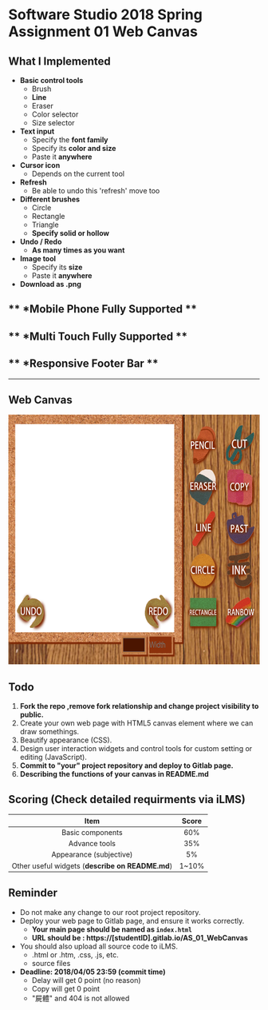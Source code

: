 # Software Studio 2018 Spring Assignment 01 Web Canvas

## What I Implemented
* **Basic control tools**
    * Brush
    * **Line**
    * Eraser
    * Color selector
    * Size selector
* **Text input**
    * Specify the **font family**
    * Specify its **color and size**
    * Paste it **anywhere**
* **Cursor icon**
    * Depends on the current tool
* **Refresh**
    * Be able to undo this 'refresh' move too
* **Different brushes**
    * Circle
    * Rectangle
    * Triangle
    * **Specify solid or hollow**
* **Undo / Redo**
    * **As many times as you want**
* **Image tool**
    * Specify its **size**
    * Paste it **anywhere**
* **Download as .png**

## ** *Mobile Phone Fully Supported **
## ** *Multi Touch Fully Supported **
## ** *Responsive Footer Bar **

---

## Web Canvas
<img src="images/example01.gif" width="700px" height="500px"></img>

## Todo
1. **Fork the repo ,remove fork relationship and change project visibility to public.**
2. Create your own web page with HTML5 canvas element where we can draw somethings.
3. Beautify appearance (CSS).
4. Design user interaction widgets and control tools for custom setting or editing (JavaScript).
5. **Commit to "your" project repository and deploy to Gitlab page.**
6. **Describing the functions of your canvas in README.md**

## Scoring (Check detailed requirments via iLMS)

|                       **Item**                   | **Score** |
|:--------------------------------------------:|:-----:|
|               Basic components               |  60%  |
|                 Advance tools                |  35%  |
|            Appearance (subjective)           |   5%  |
| Other useful widgets (**describe on README.md**) | 1~10% |

## Reminder
* Do not make any change to our root project repository.
* Deploy your web page to Gitlab page, and ensure it works correctly.
    * **Your main page should be named as ```index.html```**
    * **URL should be : https://[studentID].gitlab.io/AS_01_WebCanvas**
* You should also upload all source code to iLMS.
    * .html or .htm, .css, .js, etc.
    * source files
* **Deadline: 2018/04/05 23:59 (commit time)**
    * Delay will get 0 point (no reason)
    * Copy will get 0 point
    * "屍體" and 404 is not allowed


